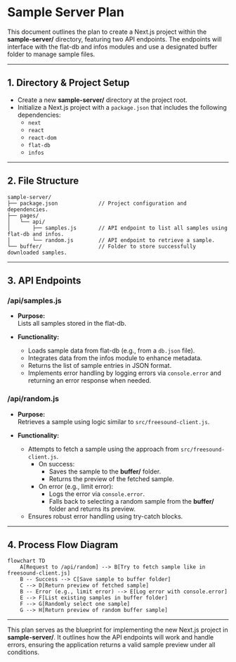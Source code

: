 # Sample Server Plan

This document outlines the plan to create a Next.js project within the **sample-server/** directory, featuring two API endpoints. The endpoints will interface with the flat-db and infos modules and use a designated buffer folder to manage sample files.

---

## 1. Directory & Project Setup

- Create a new **sample-server/** directory at the project root.
- Initialize a Next.js project with a `package.json` that includes the following dependencies:
  - `next`
  - `react`
  - `react-dom`
  - `flat-db`
  - `infos`

---

## 2. File Structure

```
sample-server/
├── package.json             // Project configuration and dependencies.
├── pages/
│   └── api/
│       ├── samples.js       // API endpoint to list all samples using flat-db and infos.
│       └── random.js        // API endpoint to retrieve a sample.
└── buffer/                  // Folder to store successfully downloaded samples.
```

---

## 3. API Endpoints

### /api/samples.js

- **Purpose:**  
  Lists all samples stored in the flat-db.
  
- **Functionality:**
  - Loads sample data from flat-db (e.g., from a `db.json` file).
  - Integrates data from the infos module to enhance metadata.
  - Returns the list of sample entries in JSON format.
  - Implements error handling by logging errors via `console.error` and returning an error response when needed.

### /api/random.js

- **Purpose:**  
  Retrieves a sample using logic similar to `src/freesound-client.js`.

- **Functionality:**
  - Attempts to fetch a sample using the approach from `src/freesound-client.js`.
    - On success:  
      - Saves the sample to the **buffer/** folder.
      - Returns the preview of the fetched sample.
    - On error (e.g., limit error):
      - Logs the error via `console.error`.
      - Falls back to selecting a random sample from the **buffer/** folder and returns its preview.
  - Ensures robust error handling using try-catch blocks.

---

## 4. Process Flow Diagram

```mermaid
flowchart TD
    A[Request to /api/random] --> B[Try to fetch sample like in freesound-client.js]
    B -- Success --> C[Save sample to buffer folder]
    C --> D[Return preview of fetched sample]
    B -- Error (e.g., limit error) --> E[Log error with console.error]
    E --> F[List existing samples in buffer folder]
    F --> G[Randomly select one sample]
    G --> H[Return preview of random buffer sample]
```

---

This plan serves as the blueprint for implementing the new Next.js project in **sample-server/**. It outlines how the API endpoints will work and handle errors, ensuring the application returns a valid sample preview under all conditions.